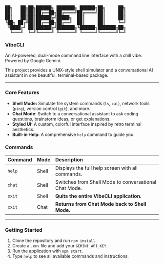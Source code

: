 <pre>
██╗   ██╗██╗██████╗ ███████╗ ██████╗██╗     ██╗
██║   ██║██║██╔══██╗██╔════╝██╔════╝██║     ██║
██║   ██║██║██████╔╝█████╗  ██║     ██║     ██║
╚██╗ ██╔╝██║██╔══██╗██╔══╝  ██║     ██║     ╚═╝
 ╚████╔╝ ██║██████╔╝███████╗╚██████╗███████╗██╗
  ╚═══╝  ╚═╝╚═════╝ ╚══════╝ ╚═════╝╚══════╝╚═╝
</pre>

### VibeCLI

An AI-powered, dual-mode command line interface with a chill vibe. Powered by Google Gemini.

This project provides a UNIX-style shell simulator and a conversational AI assistant in one beautiful, terminal-based package.

---

### Core Features

*   **Shell Mode:** Simulate file system commands (`ls`, `cat`), network tools (`ping`), version control (`git`), and more.
*   **Chat Mode:** Switch to a conversational assistant to ask coding questions, brainstorm ideas, or get explanations.
*   **Styled UI:** A custom, colorful interface inspired by retro terminal aesthetics.
*   **Built-in Help:** A comprehensive `help` command to guide you.

### Commands

| Command | Mode | Description |
| :--- | :--- | :--- |
| `help` | Shell | Displays the full help screen with all commands. |
| `chat` | Shell | Switches from Shell Mode to conversational Chat Mode. |
| `exit` | Shell | **Quits the entire VibeCLI application.** |
| `exit` | Chat | **Returns from Chat Mode back to Shell Mode.** |

---

### Getting Started

1.  Clone the repository and run `npm install`.
2.  Create a `.env` file and add your `GEMINI_API_KEY`.
3.  Run the application with `npm start`.
4.  Type `help` to see all available commands and instructions.